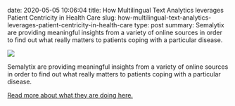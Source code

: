 date: 2020-05-05 10:06:04
title: How Multilingual Text Analytics leverages Patient Centricity in Health Care
slug: how-multilingual-text-analytics-leverages-patient-centricity-in-health-care
type: post
summary:  Semalytix are providing meaningful insights from a variety of online sources in order to find out what really matters to patients coping with a particular disease.


![](../static/SEM-blogpost-1024x509.jpg)

Semalytix are providing meaningful insights from a variety of online
sources in order to find out what really matters to patients coping with
a particular disease.

[Read more about what they are doing
here.](https://blog.semalytix.com/how-multilingual-text-analytics-leverages-patient-centricity-in-health-care)
